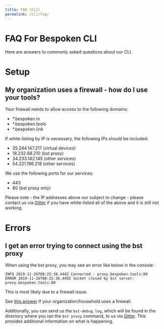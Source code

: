 ```yaml
---
title: FAQ (CLI)
permalink: /cli/faq/
---
```


# FAQ For Bespoken CLI
Here are answers to commonly asked questions about our CLI.

# Setup
## My organization uses a firewall - how do I use your tools?
Your firewall needs to allow access to the following domains:
* *.bespoken.io
* *.bespoken.tools
* *.bespoken.link

If white-listing by IP is necessary, the following IPs should be included:
* 35.244.147.217 (virtual devices)
* 18.232.68.210 (bst proxy)
* 34.233.142.145 (other services)
* 54.221.196.218 (other services)

We use the following ports for our services:
* 443
* 80 (bst proxy only)

Please note - the IP addresses above our subject to change - please contact us via [Gitter](https://gitter.im/bespoken) if you have white-listed all of the above and it is still not working.

# Errors
## I get an error trying to connect using the bst proxy
When using the bst proxy, you may see an error like below in the console:
```
INFO 2019-11-26T08:25:38.444Z Connected - proxy.bespoken.tools:80
ERROR 2019-11-26T08:25:38.449Z Socket closed by bst server: proxy.bespoken.tools:80
```

This is most likely due to a firewall issue.

See [this answer](#my-organization-uses-a-firewall-how-do-i-use-your-tools) if your organization/household uses a firewall.

Additionally, you can send us the `bst-debug.log`, which will be found in the directory where you ran the `bst proxy` command, to us via [Gitter](https://gitter.im/bespoken). This provides additional information on what is happening.